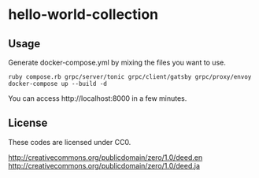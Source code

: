 # hello-world-collection

## Usage

Generate docker-compose.yml by mixing the files you want to use.

```
ruby compose.rb grpc/server/tonic grpc/client/gatsby grpc/proxy/envoy
docker-compose up --build -d
```

You can access http://localhost:8000 in a few minutes.

## License

These codes are licensed under CC0.

http://creativecommons.org/publicdomain/zero/1.0/deed.en
http://creativecommons.org/publicdomain/zero/1.0/deed.ja
